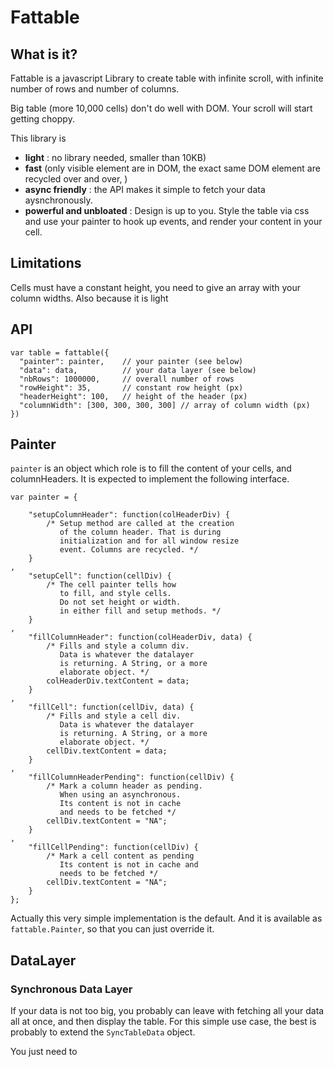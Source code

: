 # Fattable


## What is it?

Fattable is a javascript Library to create table with infinite scroll, with infinite number of rows and number of columns.

Big table (more 10,000 cells) don't do well with DOM.
Your scroll will start getting choppy.

This library is

 - **light** : no library needed, smaller than 10KB)
 - **fast** (only visible element are in DOM, the exact same DOM element are recycled over and over, )
 - **async friendly** : the API makes it simple to fetch your data aysnchronously.
 - **powerful and unbloated** : Design is up to you. Style the table via
 css and use your painter to hook up events, and render your content in your cell.

## Limitations

Cells must have a constant height, you need to give an array with your column widths. Also because it is light


## API

    var table = fattable({
      "painter": painter,    // your painter (see below)
      "data": data,          // your data layer (see below)
      "nbRows": 1000000,     // overall number of rows
      "rowHeight": 35,       // constant row height (px)
      "headerHeight": 100,   // height of the header (px)
      "columnWidth": [300, 300, 300, 300] // array of column width (px) 
    })  

## Painter

``painter`` is an object which role is to fill the content of your cells, and columnHeaders. It is expected to implement the following interface.
    
    var painter = {
        
        "setupColumnHeader": function(colHeaderDiv) {
            /* Setup method are called at the creation
               of the column header. That is during
               initialization and for all window resize
               event. Columns are recycled. */
        }
    ,
        "setupCell": function(cellDiv) {
            /* The cell painter tells how 
               to fill, and style cells.
               Do not set height or width.
               in either fill and setup methods. */
        }
    ,
        "fillColumnHeader": function(colHeaderDiv, data) {
            /* Fills and style a column div.
               Data is whatever the datalayer
               is returning. A String, or a more
               elaborate object. */
            colHeaderDiv.textContent = data;
        }
    ,
        "fillCell": function(cellDiv, data) {
            /* Fills and style a cell div.
               Data is whatever the datalayer
               is returning. A String, or a more
               elaborate object. */
            cellDiv.textContent = data;
        }
    ,
        "fillColumnHeaderPending": function(cellDiv) {
            /* Mark a column header as pending.
               When using an asynchronous.
               Its content is not in cache
               and needs to be fetched */
            cellDiv.textContent = "NA";
        }
    ,
        "fillCellPending": function(cellDiv) {
            /* Mark a cell content as pending
               Its content is not in cache and 
               needs to be fetched */
            cellDiv.textContent = "NA";
        }
    };
    

Actually this very simple implementation is the default.
And it is available as ``fattable.Painter``, so that you can just
override it.


## DataLayer

### Synchronous Data Layer

If your data is not too big, you probably can leave with fetching all your data all at once, and then display the table.
For this simple use case, the best is probably to extend the ``SyncTableData``
object.

You just need to 